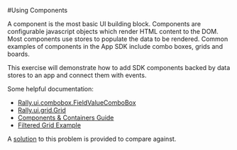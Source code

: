 #Using Components

A component is the most basic UI building block. Components are configurable javascript objects which render HTML content to the DOM.  Most components use stores to populate the data to be rendered. Common examples of components in the App SDK include combo boxes, grids and boards.

This exercise will demonstrate how to add SDK components backed by data stores to an app and connect them with events.

Some helpful documentation:

* [Rally.ui.combobox.FieldValueComboBox](http://help.rallydev.com/apps/2.0rc3/doc/#!/api/Rally.ui.combobox.FieldValueComboBox)
* [Rally.ui.grid.Grid](http://help.rallydev.com/apps/2.0rc3/doc/#!/api/Rally.ui.grid.Grid)
* [Components & Containers Guide](http://help.rallydev.com/apps/2.0rc3/doc/#!/guide/add_content)
* [Filtered Grid Example](http://help.rallydev.com/apps/2.0rc3/doc/#!/example/filterable-grid)

A [solution](solution/) to this problem is provided to compare against.
